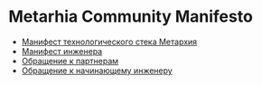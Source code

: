 # Metarhia Community Manifesto

- [Манифест технологического стека Метархия](/RU/Technology.md)
- [Манифест инженера](/RU/Engineer.md)
- [Обращение к партнерам](/RU/Partner.md)
- [Обращение к начинающему инженеру](/RU/Beginner.md)
